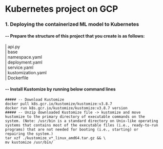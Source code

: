 # Kubernetes project on GCP

### 1. Deploying the containerized ML model to Kubernetes
#### -- Prepare the structure of this project that you create is as follows:

| api.py <br/>
| base <br/>
                  | namespace.yaml <br/>
                  | deployment.yaml <br/>
                  | service.yaml <br/>
                  | kustomization.yaml <br/>
| Dockerfile <br/>

#### -- Install Kustomize by running below command lines
    ##### -- Download Kustomize
    docker pull k8s.gcr.io/kustomize/kustomize:v3.8.7
    docker run k8s.gcr.io/kustomize/kustomize:v3.8.7 version
    ##### -- Unzip downloaded Kustomize file -> kustomize and move kustomize to the primary directory of executable commands on the system. (Note: /usr/bin is a standard directory on Unix-like operating systems that contains most of the executable files (i.e., ready-to-run programs) that are not needed for booting (i.e., starting) or repairing the system.)
    tar xzf ./kustomize_v*_linux_amd64.tar.gz && \
    mv kustomize /usr/bin/
